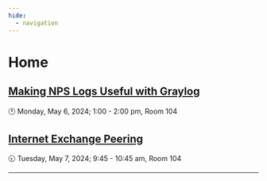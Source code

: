 ```yaml
---
hide:
  - navigation
---
```


# Home

## [Making NPS Logs Useful with Graylog](graylog/index.md)
:clock1: Monday, May 6, 2024; 1:00 - 2:00 pm, Room 104

## [Internet Exchange Peering](peering/index.md)
:clock930: Tuesday, May 7, 2024; 9:45 - 10:45 am, Room 104

---

